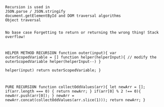 <code>
Recursion is used in
JSON.parse / JSON.stringify
document.getElementById and DOM traversal algorithms
Object traversal

No base case
Forgetting to return or returning the wrong thing!
Stack overflow! 

HELPER METHOD RECURSION
function outer(input){
    var outerScopedVariable = []
    function helper(helperInput){
        // modify the outerScopedVariable
        helper(helperInput--)
    }  
    helper(input)
    return outerScopedVariable;
}

PURE RECURSION
function collectOddValues(arr){
    let newArr = [];
    if(arr.length === 0) {
        return newArr;
    } 
    if(arr[0] % 2 !== 0){
        newArr.push(arr[0]);
    } 
    newArr = newArr.concat(collectOddValues(arr.slice(1)));
    return newArr;
}
</code>
